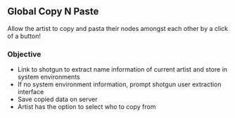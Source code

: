 ## Global Copy N Paste
Allow the artist to copy and pasta their nodes amongst each other by a click of a button!

### Objective 

- Link to shotgun to extract name information of current artist and store in system environments
- If no system environment information, prompt shotgun user extraction interface
- Save copied data on server
- Artist has the option to select who to copy from

